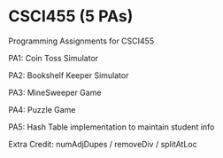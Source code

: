 # CSCI455 (5 PAs)
Programming Assignments for CSCI455

PA1: Coin Toss Simulator

PA2: Bookshelf Keeper Simulator

PA3: MineSweeper Game

PA4: Puzzle Game

PA5: Hash Table implementation to maintain student info

Extra Credit: numAdjDupes / removeDiv / splitAtLoc
